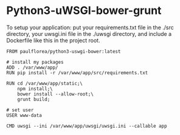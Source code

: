 # Python3-uWSGI-bower-grunt

To setup your application: put your requirements.txt file in the ./src directory, your uwsgi.ini file in the ./uwsgi directory, and include a Dockerfile like this in the project root.


```
FROM paulflorea/python3-uswgi-bower:latest

# install my packages
ADD . /var/www/app/
RUN pip install -r /var/www/app/src/requirements.txt

RUN cd /var/www/app/static;\
    npm install;\
    bower install --allow-root;\
    grunt build;

# set user
USER www-data

CMD uwsgi --ini /var/www/app/uwsgi/uwsgi.ini --callable app
```
